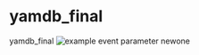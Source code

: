 # yamdb_final
yamdb_final
![example event parameter](https://github.com/bainter/yamdb_final/actions/workflows/yamdb_workflow.yml/badge.svg?event=push)
newone